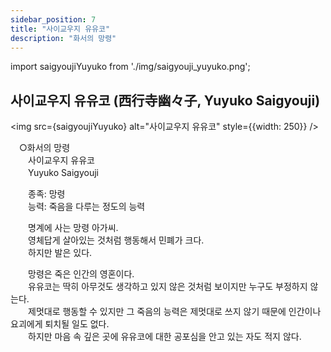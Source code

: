 ```yaml
---
sidebar_position: 7
title: "사이교우지 유유코"
description: "화서의 망령"
---
```


import saigyoujiYuyuko from './img/saigyouji_yuyuko.png';

## 사이교우지 유유코 (西行寺幽々子, Yuyuko Saigyouji)

<img src={saigyoujiYuyuko} alt="사이교우지 유유코" style={{width: 250}} />

　○화서의 망령  
　　사이교우지 유유코  
　　Yuyuko Saigyouji  

　　종족: 망령  
　　능력: 죽음을 다루는 정도의 능력  

　　명계에 사는 망령 아가씨.  
　　영체답게 살아있는 것처럼 행동해서 민폐가 크다.  
　　하지만 발은 있다.  

　　망령은 죽은 인간의 영혼이다.  
　　유유코는 딱히 아무것도 생각하고 있지 않은 것처럼 보이지만 누구도 부정하지 않는다.  
　　제멋대로 행동할 수 있지만 그 죽음의 능력은 제멋대로 쓰지 않기 때문에 인간이나 요괴에게 퇴치될 일도 없다.  
　　하지만 마음 속 깊은 곳에 유유코에 대한 공포심을 안고 있는 자도 적지 않다.
